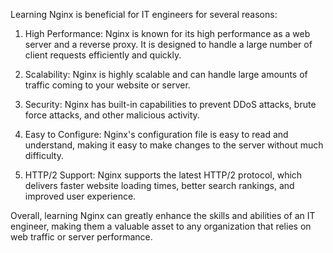 Learning Nginx is beneficial for IT engineers for several reasons:

1. High Performance: Nginx is known for its high performance as a web server and a reverse proxy. It is designed to handle a large number of client requests efficiently and quickly.

2. Scalability: Nginx is highly scalable and can handle large amounts of traffic coming to your website or server.

3. Security: Nginx has built-in capabilities to prevent DDoS attacks, brute force attacks, and other malicious activity.

4. Easy to Configure: Nginx's configuration file is easy to read and understand, making it easy to make changes to the server without much difficulty.

5. HTTP/2 Support: Nginx supports the latest HTTP/2 protocol, which delivers faster website loading times, better search rankings, and improved user experience.

Overall, learning Nginx can greatly enhance the skills and abilities of an IT engineer, making them a valuable asset to any organization that relies on web traffic or server performance.
